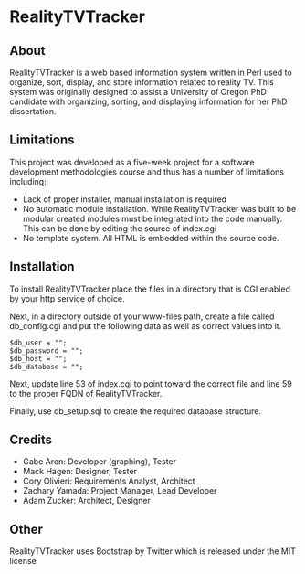 RealityTVTracker
================

About
-----
RealityTVTracker is a web based information system written in Perl used to organize, sort, display, and store information related to reality TV. This system was originally designed to assist a University of Oregon PhD candidate with organizing, sorting, and displaying information for her PhD dissertation. 

Limitations
-----------
This project was developed as a five-week project for a software development methodologies course and thus has a number of limitations including:

* Lack of proper installer, manual installation is required
* No automatic module installation. While RealityTVTracker was built to be modular created modules must be integrated into the code manually. This can be done by editing the source of index.cgi
* No template system. All HTML is embedded within the source code. 

Installation
------------
To install RealityTVTracker place the files in a directory that is CGI enabled by your http service of choice. 

Next, in a directory outside of your www-files path, create a file called db_config.cgi and put the following data as well as correct values into it.

    $db_user = "";                                                                                                                                                                                          
    $db_password = "";
    $db_host = "";
    $db_database = "";

Next, update line 53 of index.cgi to point toward the correct file and line 59 to the proper FQDN of RealityTVTracker.

Finally, use db_setup.sql to create the required database structure.

Credits
-------
* Gabe Aron: Developer (graphing), Tester
* Mack Hagen: Designer, Tester
* Cory Olivieri: Requirements Analyst, Architect
* Zachary Yamada: Project Manager, Lead Developer
* Adam Zucker: Architect, Designer

Other
-------
RealityTVTracker uses Bootstrap by Twitter which is released under the MIT license